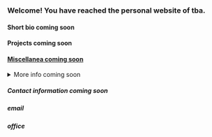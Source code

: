 ### Welcome! You have reached the personal website of tba.

#### Short bio coming soon

#### Projects coming soon

#### [Miscellanea coming soon](Miscellanea.md)

<details>
<summary>More info coming soon</summary>

+ tba
    + tba
    + tba
+ tba

</details>



##### Contact information coming soon
##### email
##### office
